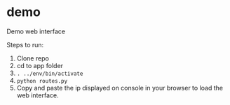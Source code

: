 demo
====
Demo web interface

Steps to run:
 1. Clone repo
 2. cd to app folder
 3. `. ../env/bin/activate`
 4. `python routes.py`
 5. Copy and paste the ip displayed on console in your browser to load the web interface.
